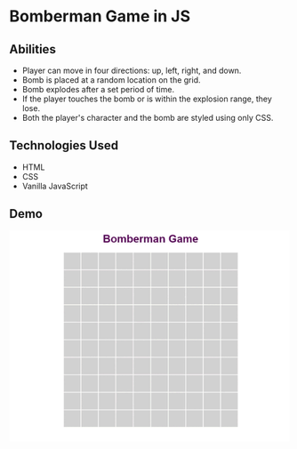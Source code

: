 # Bomberman Game in JS

## Abilities

- Player can move in four directions: up, left, right, and down.
- Bomb is placed at a random location on the grid.
- Bomb explodes after a set period of time.
- If the player touches the bomb or is within the explosion range, they lose.
- Both the player's character and the bomb are styled using only CSS.

## Technologies Used

- HTML
- CSS
- Vanilla JavaScript

## Demo

![demo of the app](demo-bomberman.gif)
